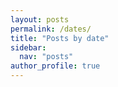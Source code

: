 ```yaml
---
layout: posts
permalink: /dates/
title: "Posts by date"
sidebar:
  nav: "posts"
author_profile: true
---
```

